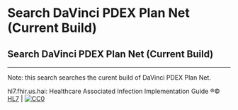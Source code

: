 # Search DaVinci PDEX Plan Net (Current Build)

## Search DaVinci PDEX Plan Net (Current Build)

---

Note: this search searches the curent build of DaVinci PDEX Plan Net.

hl7.fhir.us.hai: Healthcare Associated Infection Implementation Guide  ®© [HL7](http://hl7.org) |
[![CC0](cc0.png)](http://hl7.org/fhir/license.html)